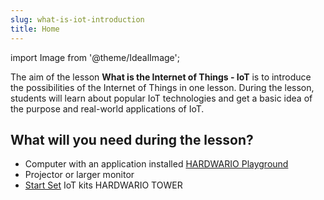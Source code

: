 ```yaml
---
slug: what-is-iot-introduction
title: Home
---
```

import Image from '@theme/IdealImage';

The aim of the lesson **What is the Internet of Things - IoT** is to introduce the possibilities of the Internet of Things in one lesson. During the lesson, students will learn about popular IoT technologies and get a basic idea of the purpose and real-world applications of IoT.

## What will you need during the lesson?

* Computer with an application installed [HARDWARIO Playground](https://github.com/hardwario/hardwario-playground/releases)
* Projector or larger monitor
* [Start Set](https://www.hardwario.store/cz/p/start-set) IoT kits HARDWARIO TOWER